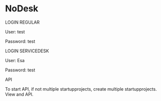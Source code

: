 # NoDesk

LOGIN REGULAR

User: test

Password: test


LOGIN SERVICEDESK

User: Esa

Password: test


API

To start API, if not multiple startupprojects, create multiple startupprojects. View and API.
